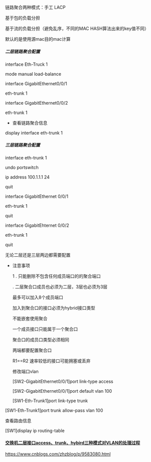 链路聚合两种模式：手工   LACP

基于包的负载分担

基于流的负载分担（避免乱序，不同的MAC HASH算法出来的key值不同）

默认的是使用源mac目的mac计算





#####  二层链路聚合配置

interface  Eth-Truck 1 

mode manual load-balance

interface GigabitEthernet0/0/1

eth-trunk  1

interface   GigabitEthernet0/0/2

eth-trunk 1

+  查看链路聚合信息

  display interface eth-trunk 1

  

  

  

  #####  三层链路聚合配置

  interface eth-trunk 1

  undo portswitch

  ip address 100.1.1.1 24

  quit 

  interface  GigabitEthernet 0/0/1

  eth-trunk 1

  quit 

  interface GigabitEhternet 0/0/2

  eth-trunk 1

  quit 

  

无论二层还是三层两边都需要配置

+ 注意事项

  1 .    只能删除不包含任何成员端口的的聚合端口

  .  二层聚合口成员也必须为二层，3层也必须为3层

  最多可以加入8个成员端口

  加入到聚合口的接口必须为hybrid接口类型

  不能嵌套使用聚合

  一个成员接口只能属于一个聚合口

  聚合口的成员口类型必须相同

  两端都要配置聚合口

  R1==R2 速率较低的接口可能拥塞或丢弃

  

  

  修改端口vlan 

  [SW2-GigabitEthernet0/0/1]port link-type access
  
  [SW2-GigabitEthernet0/0/1]port default vlan 100
  
  
  
  
  
  [SW1-Eth-Trunk1]port link-type trunk

[SW1-Eth-Trunk1]port trunk allow-pass vlan 100

查看路由信息

[SW1]display ip routing-table



####  [交换机二层接口access、trunk、hybird三种模式对VLAN的处理过程](https://www.cnblogs.com/zhzblog/p/9583080.html)



https://www.cnblogs.com/zhzblog/p/9583080.html